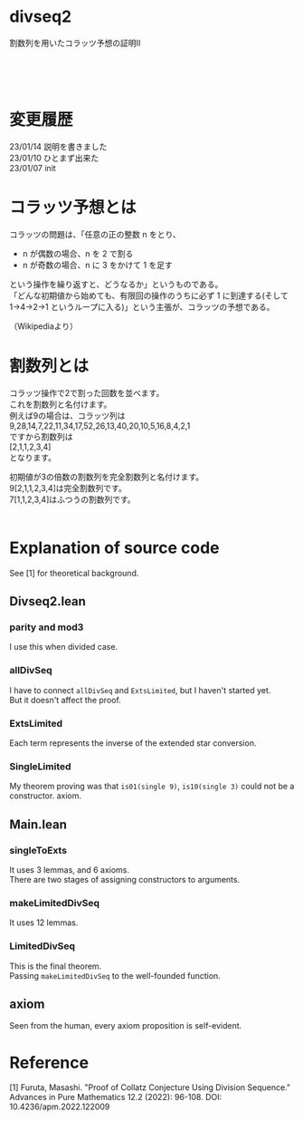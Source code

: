 # divseq2
割数列を用いたコラッツ予想の証明Ⅱ  

<br />
<br />
<br />

# 変更履歴
23/01/14 説明を書きました  
23/01/10 ひとまず出来た  
23/01/07 init  

# コラッツ予想とは
コラッツの問題は、「任意の正の整数 n をとり、  
  
- n が偶数の場合、n を 2 で割る  
- n が奇数の場合、n に 3 をかけて 1 を足す  
  
という操作を繰り返すと、どうなるか」というものである。  
「どんな初期値から始めても、有限回の操作のうちに必ず 1 に到達する(そして 1→4→2→1 というループに入る)」という主張が、コラッツの予想である。   

（Wikipediaより）  

# 割数列とは
コラッツ操作で2で割った回数を並べます。  
これを割数列と名付けます。  
例えば9の場合は、コラッツ列は  
9,28,14,7,22,11,34,17,52,26,13,40,20,10,5,16,8,4,2,1  
ですから割数列は  
[2,1,1,2,3,4]  
となります。

初期値が3の倍数の割数列を完全割数列と名付けます。  
9[2,1,1,2,3,4]は完全割数列です。  
7[1,1,2,3,4]はふつうの割数列です。  
　  

# Explanation of source code
See [1] for theoretical background.  

## Divseq2.lean
### parity and mod3
I use this when divided case.  
### allDivSeq
I have to connect `allDivSeq` and `ExtsLimited`, but I haven't started yet.  
But it doesn't affect the proof.  
### ExtsLimited
Each term represents the inverse of the extended star conversion.  
### SingleLimited
My theorem proving was that `is01(single 9)`, `is10(single 3)` could not be a constructor. axiom.  

## Main.lean
### singleToExts
It uses 3 lemmas, and 6 axioms.  
There are two stages of assigning constructors to arguments.  
### makeLimitedDivSeq
It uses 12 lemmas.  
### LimitedDivSeq
This is the final theorem.  
Passing `makeLimitedDivSeq` to the well-founded function.  

## axiom
Seen from the human, every axiom proposition is self-evident.  

# Reference
[1] Furuta, Masashi. "Proof of Collatz Conjecture Using Division Sequence." Advances in Pure Mathematics 12.2 (2022): 96-108. DOI: 10.4236/apm.2022.122009  

<br />
<br />
<br />
